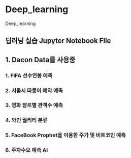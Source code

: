 # Deep_learning
Deep_learning

## 딥러닝 실습 Jupyter Notebook FIle
## 1. Dacon Data를 사용중
### 1. FIFA 선수연봉 예측
### 2. 서울시 따릉이 예약 예측
### 3. 영화 장르별 관객수 예측
### 4. 와인 퀄리티 분류
### 5. FaceBook Prophet을 이용한 주가 및 비트코인 예측
### 6. 주차수요 예측 AI
